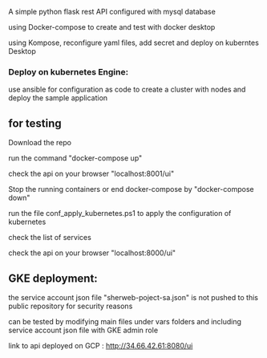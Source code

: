 
A simple python flask rest API configured with mysql database

using Docker-compose to create and test with docker desktop

using Kompose, reconfigure yaml files, add secret and deploy on kuberntes Desktop 

### Deploy on kubernetes Engine: 

use ansible for configuration as code to create a cluster with nodes 
and deploy the sample application 


## for testing 

 Download the repo 

 run the command  "docker-compose up"
 
 check the api on your browser "localhost:8001/ui" 
  
 Stop the running containers or end docker-compose by "docker-compose down"
 
 run the file conf_apply_kubernetes.ps1 to apply the configuration of kubernetes
 
 check the list of services
  
 check the api on your browser "localhost:8000/ui"
 
 
## GKE deployment:

 the service account json file "sherweb-poject-sa.json" is not pushed to this public repository for security reasons

 can be tested by modifying main files under vars folders and including service account json file with GKE admin role
 
 link to api deployed on GCP : http://34.66.42.61:8080/ui
 
 
 

